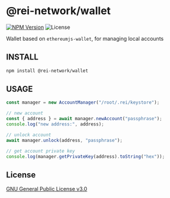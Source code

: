 # @rei-network/wallet

[![NPM Version](https://img.shields.io/npm/v/@rei-network/wallet)](https://www.npmjs.org/package/@rei-network/wallet)
![License](https://img.shields.io/npm/l/@rei-network/wallet)

Wallet based on `ethereumjs-wallet`, for managing local accounts

## INSTALL

```sh
npm install @rei-network/wallet
```

## USAGE

```ts
const manager = new AccountManager("/root/.rei/keystore");

// new account
const { address } = await manager.newAccount("passphrase");
console.log("new address:", address);

// unlock account
await manager.unlock(address, "passphrase");

// get account private key
console.log(manager.getPrivateKey(address).toString("hex"));
```

## License

[GNU General Public License v3.0](https://www.gnu.org/licenses/gpl-3.0.en.html)
